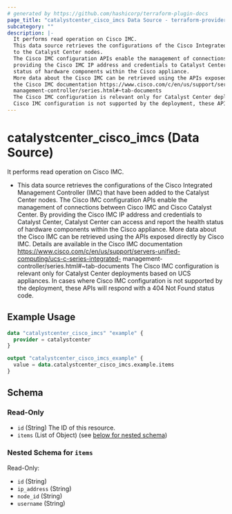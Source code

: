 ```yaml
---
# generated by https://github.com/hashicorp/terraform-plugin-docs
page_title: "catalystcenter_cisco_imcs Data Source - terraform-provider-catalystcenter"
subcategory: ""
description: |-
  It performs read operation on Cisco IMC.
  This data source retrieves the configurations of the Cisco Integrated Management Controller (IMC) that have been added
  to the Catalyst Center nodes.
  The Cisco IMC configuration APIs enable the management of connections between Cisco IMC and Cisco Catalyst Center. By
  providing the Cisco IMC IP address and credentials to Catalyst Center, Catalyst Center can access and report the health
  status of hardware components within the Cisco appliance.
  More data about the Cisco IMC can be retrieved using the APIs exposed directly by Cisco IMC. Details are available in
  the Cisco IMC documentation https://www.cisco.com/c/en/us/support/servers-unified-computing/ucs-c-series-integrated-
  management-controller/series.html#~tab-documents
  The Cisco IMC configuration is relevant only for Catalyst Center deployments based on UCS appliances. In cases where
  Cisco IMC configuration is not supported by the deployment, these APIs will respond with a 404 Not Found status code.
---
```


# catalystcenter_cisco_imcs (Data Source)

It performs read operation on Cisco IMC.

- This data source retrieves the configurations of the Cisco Integrated Management Controller (IMC) that have been added
to the Catalyst Center nodes.
The Cisco IMC configuration APIs enable the management of connections between Cisco IMC and Cisco Catalyst Center. By
providing the Cisco IMC IP address and credentials to Catalyst Center, Catalyst Center can access and report the health
status of hardware components within the Cisco appliance.
More data about the Cisco IMC can be retrieved using the APIs exposed directly by Cisco IMC. Details are available in
the Cisco IMC documentation https://www.cisco.com/c/en/us/support/servers-unified-computing/ucs-c-series-integrated-
management-controller/series.html#~tab-documents
The Cisco IMC configuration is relevant only for Catalyst Center deployments based on UCS appliances. In cases where
Cisco IMC configuration is not supported by the deployment, these APIs will respond with a 404 Not Found status code.

## Example Usage

```terraform
data "catalystcenter_cisco_imcs" "example" {
  provider = catalystcenter
}

output "catalystcenter_cisco_imcs_example" {
  value = data.catalystcenter_cisco_imcs.example.items
}
```

<!-- schema generated by tfplugindocs -->
## Schema

### Read-Only

- `id` (String) The ID of this resource.
- `items` (List of Object) (see [below for nested schema](#nestedatt--items))

<a id="nestedatt--items"></a>
### Nested Schema for `items`

Read-Only:

- `id` (String)
- `ip_address` (String)
- `node_id` (String)
- `username` (String)
